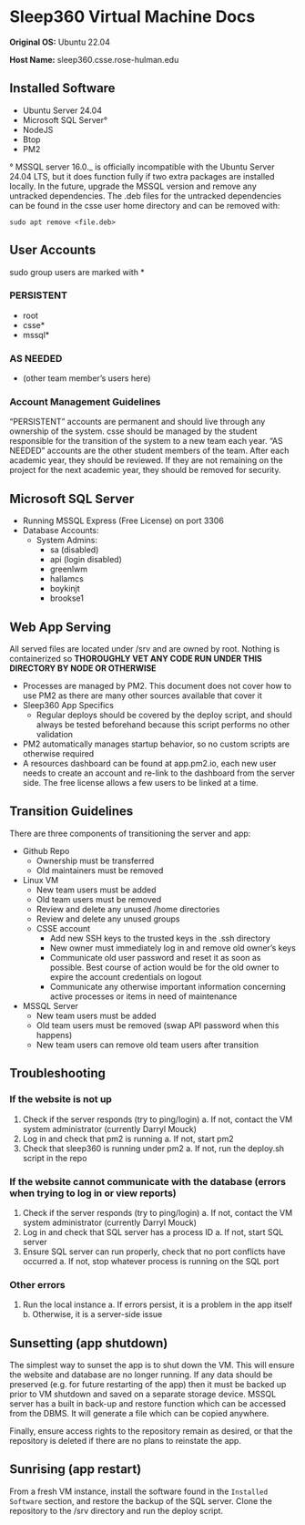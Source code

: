 # Sleep360 Virtual Machine Docs

**Original OS:** Ubuntu 22.04

**Host Name:** sleep360.csse.rose-hulman.edu

## Installed Software

- Ubuntu Server 24.04
- Microsoft SQL Server°
- NodeJS
- Btop
- PM2

° MSSQL server 16.0.\_ is officially incompatible with the Ubuntu Server 24.04 LTS, but it does function fully if two extra packages are installed locally. In the future, upgrade the MSSQL version and remove any untracked dependencies. The .deb files for the untracked dependencies can be found in the csse user home directory and can be removed with:

`sudo apt remove <file.deb>`

## User Accounts

sudo group users are marked with \*

### PERSISTENT

- root
- csse\*
- mssql\*

### AS NEEDED

- (other team member’s users here)

### Account Management Guidelines

“PERSISTENT” accounts are permanent and should live through any ownership of the system. csse should be managed by the student responsible for the transition of the system to a new team each year. “AS NEEDED” accounts are the other student members of the team. After each academic year, they should be reviewed. If they are not remaining on the project for the next academic year, they should be removed for security.

## Microsoft SQL Server

- Running MSSQL Express (Free License) on port 3306
- Database Accounts:
  - System Admins:
    - sa (disabled)
    - api (login disabled)
    - greenlwm
    - hallamcs
    - boykinjt
    - brookse1

## Web App Serving

All served files are located under /srv and are owned by root. Nothing is containerized so
**THOROUGHLY VET ANY CODE RUN UNDER THIS DIRECTORY BY NODE OR OTHERWISE**

- Processes are managed by PM2. This document does not cover how to use PM2 as there are many other sources available that cover it
- Sleep360 App Specifics
  - Regular deploys should be covered by the deploy script, and should always be tested beforehand because this script performs no other validation
- PM2 automatically manages startup behavior, so no custom scripts are otherwise required
- A resources dashboard can be found at app.pm2.io, each new user needs to create an account and re-link to the dashboard from the server side. The free license allows a few users to be linked at a time.

## Transition Guidelines

There are three components of transitioning the server and app:

- Github Repo
  - Ownership must be transferred
  - Old maintainers must be removed
- Linux VM
  - New team users must be added
  - Old team users must be removed
  - Review and delete any unused /home directories
  - Review and delete any unused groups
  - CSSE account
    - Add new SSH keys to the trusted keys in the .ssh directory
    - New owner must immediately log in and remove old owner’s keys
    - Communicate old user password and reset it as soon as possible. Best course of action would be for the old owner to expire the account credentials on logout
    - Communicate any otherwise important information concerning active processes or items in need of maintenance
- MSSQL Server
  - New team users must be added
  - Old team users must be removed (swap API password when this happens)
  - New team users can remove old team users after transition

## Troubleshooting

### If the website is not up

1. Check if the server responds (try to ping/login)
   a. If not, contact the VM system administrator (currently Darryl Mouck)
2. Log in and check that pm2 is running
   a. If not, start pm2
3. Check that sleep360 is running under pm2
   a. If not, run the deploy.sh script in the repo

### If the website cannot communicate with the database (errors when trying to log in or view reports)

1. Check if the server responds (try to ping/login)
   a. If not, contact the VM system administrator (currently Darryl Mouck)
2. Log in and check that SQL server has a process ID
   a. If not, start SQL server
3. Ensure SQL server can run properly, check that no port conflicts have occurred
   a. If not, stop whatever process is running on the SQL port

### Other errors

1. Run the local instance
   a. If errors persist, it is a problem in the app itself
   b. Otherwise, it is a server-side issue

## Sunsetting (app shutdown)

The simplest way to sunset the app is to shut down the VM. This will ensure the website and database are no longer running. If any data should be preserved (e.g. for future restarting of the app) then it must be backed up prior to VM shutdown and saved on a separate storage device. MSSQL server has a built in back-up and restore function which can be accessed from the DBMS. It will generate a file which can be copied anywhere.

Finally, ensure access rights to the repository remain as desired, or that the repository is deleted if there are no plans to reinstate the app.

## Sunrising (app restart)

From a fresh VM instance, install the software found in the `Installed Software` section, and restore the backup of the SQL server. Clone the repository to the /srv directory and run the deploy script.
